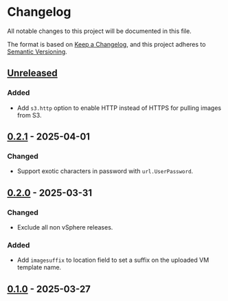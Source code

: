 # Changelog

All notable changes to this project will be documented in this file.

The format is based on [Keep a Changelog](https://keepachangelog.com/en/1.0.0/),
and this project adheres to [Semantic Versioning](https://semver.org/spec/v2.0.0.html).



## [Unreleased]

### Added

- Add `s3.http` option to enable HTTP instead of HTTPS for pulling images from S3.

## [0.2.1] - 2025-04-01

### Changed

- Support exotic characters in password with `url.UserPassword`.

## [0.2.0] - 2025-03-31

### Changed

- Exclude all non vSphere releases.

### Added

- Add `imagesuffix` to location field to set a suffix on the uploaded VM template name.

## [0.1.0] - 2025-03-27



[Unreleased]: https://github.com/giantswarm/image-distribution-operator/compare/v0.2.1...HEAD
[0.2.1]: https://github.com/giantswarm/image-distribution-operator/compare/v0.2.0...v0.2.1
[0.2.0]: https://github.com/giantswarm/image-distribution-operator/compare/v0.1.0...v0.2.0
[0.1.0]: https://github.com/giantswarm/image-distribution-operator/releases/tag/v0.1.0
